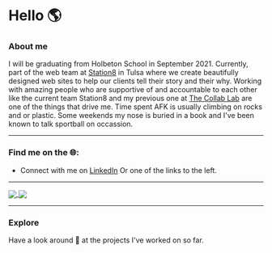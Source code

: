 # Hello :earth_americas:

<!--
**veeteeran/veeteeran** is a ✨ _special_ ✨ repository because its `README.md` (this file) appears on your GitHub profile.

Here are some ideas to get you started:

- 🔭 I’m currently working on ...
- 🌱 I’m currently learning ...
- 👯 I’m looking to collaborate on ...
- 🤔 I’m looking for help with ...
- 💬 Ask me about ...
- 📫 How to reach me: ...
- 😄 Pronouns: ...
- ⚡ Fun fact: ...
-->
### About me
I will be graduating from Holbeton School in September 2021. Currently, part of the web team at [Station8](https://station8branding.com/) in Tulsa where we create beautifully designed web sites to help our clients tell their story and their why. Working with amazing people who are supportive of and accountable to each other like the current team Station8 and my previous one at [The Collab Lab](https://the-collab-lab.codes/who-we-are/) are one of the things that drive me. Time spent AFK is usually climbing on rocks and or plastic. Some weekends my nose is buried in a book and I've been known to talk sportball on occassion.

---
### Find me on the :globe_with_meridians::
* Connect with me on [LinkedIn](https://www.linkedin.com/in/viet-t/)
Or one of the links to the left.

---
<a href="https://github.com/veeteeran">
  <img align="center" src="https://github-readme-stats.vercel.app/api/top-langs/?username=veeteeran&theme=tokyonight" />
</a>
<a href="https://github.com/veeteeran">
  <img align="center" src="https://github-readme-stats.vercel.app/api?username=veeteeran&show_icons=true&theme=tokyonight&hide=stars,issues" />
</a>

---
### Explore
Have a look around :eyes: at the projects I've worked on so far.

